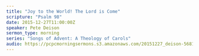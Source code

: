 ```yaml
---
title: "Joy to the World! The Lord is Come"
scripture: "Psalm 98"
date: 2015-12-27T11:00:00Z
speaker: Pete Deison
sermon_type: morning
series: "Songs of Advent: A Theology of Carols"
audio: https://pcpcmorningsermons.s3.amazonaws.com/20151227_deison-56815d10189d1.mp3 
---
```



